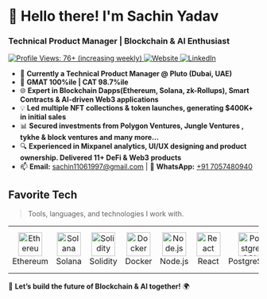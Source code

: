 <h1 align="left" id="sachinyadav-title">👋 Hello there! I'm Sachin Yadav</h1>
<h3 align="left">Technical Product Manager | Blockchain & AI Enthusiast</h3>

<p align="left">
  <a href="https://github.com/TradingElixir">
    <img src="https://komarev.com/ghpvc/?username=Sachin1106&label=Profile%20Views&color=blue&style=plastic" alt="Profile Views: 76+ (increasing weekly)" />
  </a>
  <a href="https://5ach1n.vercel.app/">
    <img alt="Website" src="https://img.shields.io/website?url=https://5ach1n.vercel.app/">
  </a>
  <a href="https://www.linkedin.com/in/sachin-yadav-web3/">
    <img alt="LinkedIn" src="https://img.shields.io/badge/LinkedIn-Sachin%20Yadav-blue" />
  </a>
</p>

- 🚀 **Currently a Technical Product Manager @ Pluto (Dubai, UAE)**
- 🎯 **GMAT 100%ile | CAT 98.7%ile**
- 🌐 **Expert in Blockchain Dapps(Ethereum, Solana, zk-Rollups), Smart Contracts & AI-driven Web3 applications**
- 💡 **Led multiple NFT collections & token launches, generating $400K+ in initial sales**
- 📊 **Secured investments from Polygon Ventures, Jungle Ventures , tykhe & block ventures and many more...**
- 🔍 **Experienced in Mixpanel analytics, UI/UX designing and product ownership. Delivered 11+ DeFi & Web3 products**
- 📫 **Email:** sachin11061997@gmail.com | 📱 **WhatsApp:** [+91 7057480940](https://wa.me/917057480940)

<h2 align="left" id="sachinyadav-tech">Favorite Tech</h2>

> Tools, languages, and technologies I work with.

<table>
  <tr>
    <td align="center" width="96">
      <a href="#sachinyadav-tech">
        <img src="https://cryptologos.cc/logos/ethereum-eth-logo.png" width="48" height="48" alt="Ethereum" />
      </a>
      <br>Ethereum
    </td>
    <td align="center" width="96">
      <a href="#sachinyadav-tech">
        <img src="https://cryptologos.cc/logos/solana-sol-logo.png" width="48" height="48" alt="Solana" />
      </a>
      <br>Solana
    </td>
    <td align="center" width="96">
      <a href="#sachinyadav-tech">
        <img src="https://imgs.search.brave.com/THyHy-QX4QKvRPeiDX4NhlRVJKuU4fn3YJol4gQP6Nc/rs:fit:860:0:0:0/g:ce/aHR0cHM6Ly90My5m/dGNkbi5uZXQvanBn/LzA5Lzc4Lzk4LzE4/LzM2MF9GXzk3ODk4/MTg2Nl9TN2lRa0Nj/eE42WjB1TUhxbjZR/cUJxSU1MZXk5V0lO/Wi5qcGc" width="48" height="48" alt="Solidity" />
      </a>
      <br>Solidity
    </td>
    <td align="center" width="96"> 
      <a href="#sachinyadav-tech">
        <img src="https://www.vectorlogo.zone/logos/docker/docker-icon.svg" width="48" height="48" alt="Docker" />
      </a>
      <br>Docker
    </td>
    <td align="center" width="96">
      <a href="#sachinyadav-tech">
        <img src="https://upload.wikimedia.org/wikipedia/commons/d/d9/Node.js_logo.svg" width="48" height="48" alt="Node.js" />
      </a>
      <br>Node.js
    </td>
    <td align="center" width="96">
      <a href="#sachinyadav-tech">
        <img src="https://upload.wikimedia.org/wikipedia/commons/a/a7/React-icon.svg" width="48" height="48" alt="React" />
      </a>
      <br>React
    </td>
    <td align="center" width="96">
      <a href="#sachinyadav-tech">
        <img src="https://www.postgresql.org/media/img/about/press/elephant.png" width="48" height="48" alt="PostgreSQL" />
      </a>
      <br>PostgreSQL
    </td>
    <td align="center" width="96">
      <a href="#sachinyadav-tech">
        <img src="https://imgs.search.brave.com/owMOoPjzuk0zUm0GfDqWvodFjtElRYVY5mDXATJmL6M/rs:fit:860:0:0:0/g:ce/aHR0cHM6Ly9sb2dv/d2lrLmNvbS9jb250/ZW50L3VwbG9hZHMv/aW1hZ2VzL2dvbGFu/Zy1nbzczMTguanBn" width="48" height="48" alt="Go" />
      </a>
      <br>GoLang
    </td>
    <td align="center" width="96">
      <a href="#sachinyadav-tech">
        <img src="https://upload.wikimedia.org/wikipedia/commons/8/8e/Nextjs-logo.svg" width="48" height="48" alt="Next.js" />
      </a>
      <br>Next.js
    </td>
    <td align="center" width="96">
      <a href="#sachinyadav-tech">
        <img src="https://logos-world.net/wp-content/uploads/2021/08/Amazon-Web-Services-AWS-Logo.png" width="48" height="48" alt="AWS" />
      </a>
      <br>AWS (EKS,ECS,EC2)
    </td>
  </tr>
</table>

🚀 **Let’s build the future of Blockchain & AI together!** 🌍
